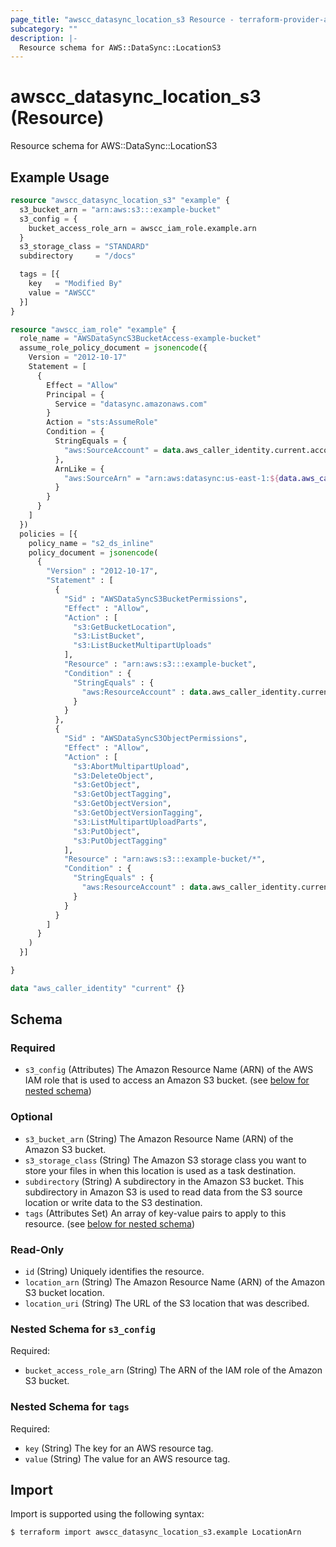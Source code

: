 ```yaml
---
page_title: "awscc_datasync_location_s3 Resource - terraform-provider-awscc"
subcategory: ""
description: |-
  Resource schema for AWS::DataSync::LocationS3
---
```


# awscc_datasync_location_s3 (Resource)

Resource schema for AWS::DataSync::LocationS3

## Example Usage

```terraform
resource "awscc_datasync_location_s3" "example" {
  s3_bucket_arn = "arn:aws:s3:::example-bucket"
  s3_config = {
    bucket_access_role_arn = awscc_iam_role.example.arn
  }
  s3_storage_class = "STANDARD"
  subdirectory     = "/docs"

  tags = [{
    key   = "Modified By"
    value = "AWSCC"
  }]
}

resource "awscc_iam_role" "example" {
  role_name = "AWSDataSyncS3BucketAccess-example-bucket"
  assume_role_policy_document = jsonencode({
    Version = "2012-10-17"
    Statement = [
      {
        Effect = "Allow"
        Principal = {
          Service = "datasync.amazonaws.com"
        }
        Action = "sts:AssumeRole"
        Condition = {
          StringEquals = {
            "aws:SourceAccount" = data.aws_caller_identity.current.account_id
          },
          ArnLike = {
            "aws:SourceArn" = "arn:aws:datasync:us-east-1:${data.aws_caller_identity.current.account_id}:*"
          }
        }
      }
    ]
  })
  policies = [{
    policy_name = "s2_ds_inline"
    policy_document = jsonencode(
      {
        "Version" : "2012-10-17",
        "Statement" : [
          {
            "Sid" : "AWSDataSyncS3BucketPermissions",
            "Effect" : "Allow",
            "Action" : [
              "s3:GetBucketLocation",
              "s3:ListBucket",
              "s3:ListBucketMultipartUploads"
            ],
            "Resource" : "arn:aws:s3:::example-bucket",
            "Condition" : {
              "StringEquals" : {
                "aws:ResourceAccount" : data.aws_caller_identity.current.account_id
              }
            }
          },
          {
            "Sid" : "AWSDataSyncS3ObjectPermissions",
            "Effect" : "Allow",
            "Action" : [
              "s3:AbortMultipartUpload",
              "s3:DeleteObject",
              "s3:GetObject",
              "s3:GetObjectTagging",
              "s3:GetObjectVersion",
              "s3:GetObjectVersionTagging",
              "s3:ListMultipartUploadParts",
              "s3:PutObject",
              "s3:PutObjectTagging"
            ],
            "Resource" : "arn:aws:s3:::example-bucket/*",
            "Condition" : {
              "StringEquals" : {
                "aws:ResourceAccount" : data.aws_caller_identity.current.account_id
              }
            }
          }
        ]
      }
    )
  }]

}

data "aws_caller_identity" "current" {}
```

<!-- schema generated by tfplugindocs -->
## Schema

### Required

- `s3_config` (Attributes) The Amazon Resource Name (ARN) of the AWS IAM role that is used to access an Amazon S3 bucket. (see [below for nested schema](#nestedatt--s3_config))

### Optional

- `s3_bucket_arn` (String) The Amazon Resource Name (ARN) of the Amazon S3 bucket.
- `s3_storage_class` (String) The Amazon S3 storage class you want to store your files in when this location is used as a task destination.
- `subdirectory` (String) A subdirectory in the Amazon S3 bucket. This subdirectory in Amazon S3 is used to read data from the S3 source location or write data to the S3 destination.
- `tags` (Attributes Set) An array of key-value pairs to apply to this resource. (see [below for nested schema](#nestedatt--tags))

### Read-Only

- `id` (String) Uniquely identifies the resource.
- `location_arn` (String) The Amazon Resource Name (ARN) of the Amazon S3 bucket location.
- `location_uri` (String) The URL of the S3 location that was described.

<a id="nestedatt--s3_config"></a>
### Nested Schema for `s3_config`

Required:

- `bucket_access_role_arn` (String) The ARN of the IAM role of the Amazon S3 bucket.


<a id="nestedatt--tags"></a>
### Nested Schema for `tags`

Required:

- `key` (String) The key for an AWS resource tag.
- `value` (String) The value for an AWS resource tag.

## Import

Import is supported using the following syntax:

```shell
$ terraform import awscc_datasync_location_s3.example LocationArn
```